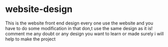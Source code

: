 # website-design
This is the website front end design 
every one use the website and you have to do some modification in that 
don,t use the same design as it is!
comment me any doubt or any design you want to learn or made surely i will help to make the project
